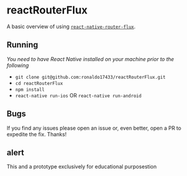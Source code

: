 # reactRouterFlux
A basic overview of using [`react-native-router-flux`](https://github.com/aksonov/react-native-router-flux).

## Running

_You need to have React Native installed on your machine prior to the following_

- `git clone git@github.com:ronaldo17433/reactRouterFlux.git`
- `cd reactRouterFlux`
- `npm install`
- `react-native run-ios` OR `react-native run-android`

## Bugs

If you find any issues please open an issue or, even better, open a PR to expedite the fix. Thanks!

## alert 

This and a prototype exclusively for educational purposestion
